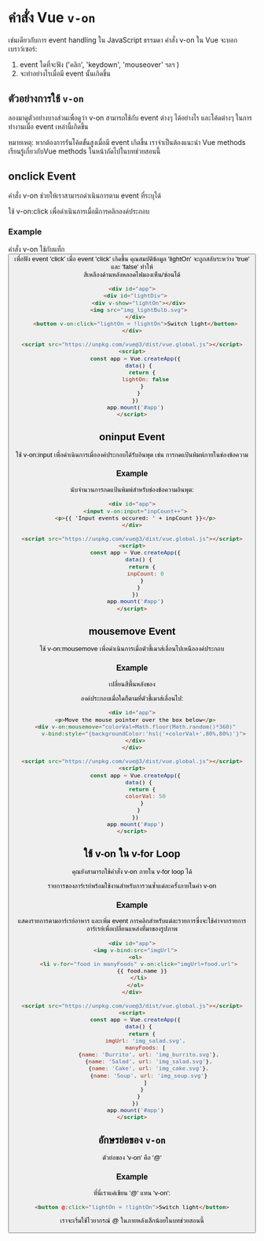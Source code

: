# คำสั่ง Vue `v-on`

เช่นเดียวกับการ event handling ใน JavaScript ธรรมดา คำสั่ง v-on ใน Vue จะบอกเบราว์เซอร์:

1. event ใดที่จะฟัง ('คลิก', 'keydown', 'mouseover' ฯลฯ )
2. จะทำอย่างไรเมื่อมี event นั้นเกิดขึ้น



## ตัวอย่างการใช้ `v-on`

ลองมาดูตัวอย่างบางส่วนเพื่อดูว่า v-on สามารถใช้กับ event ต่างๆ ได้อย่างไร และโค้ดต่างๆ ในการทำงานเมื่อ event เหล่านี้เกิดขึ้น

หมายเหตุ: หากต้องการรันโค้ดขั้นสูงเมื่อมี event เกิดขึ้น เราจำเป็นต้องแนะนำ Vue methods เรียนรู้เกี่ยวกับVue methods ในหน้าถัดไปในบทช่วยสอนนี้



## onclick Event

คำสั่ง v-on ช่วยให้เราสามารถดำเนินการตาม event ที่ระบุได้

ใช้ v-on:click เพื่อดำเนินการเมื่อมีการคลิกองค์ประกอบ

### Example

คำสั่ง v-on ใช้กับแท็ก <button> เพื่อฟัง event  'click' เมื่อ event  'click' เกิดขึ้น คุณสมบัติข้อมูล 'lightOn' จะถูกสลับระหว่าง 'true' และ 'false' ทำให้ <div> สีเหลืองด้านหลังหลอดไฟมองเห็น/ซ่อนได้

```html
<div id="app">
  <div id="lightDiv">
    <div v-show="lightOn"></div>
    <img src="img_lightBulb.svg">
  </div>
  <button v-on:click="lightOn = !lightOn">Switch light</button>
</div>

<script src="https://unpkg.com/vue@3/dist/vue.global.js"></script>
<script>
  const app = Vue.createApp({
    data() {
      return {
        lightOn: false
      }
    }
  })
  app.mount('#app')
</script>
```



## oninput Event

ใช้ v-on:input เพื่อดำเนินการเมื่อองค์ประกอบได้รับอินพุต เช่น การกดแป้นพิมพ์ภายในช่องข้อความ

### Example

นับจำนวนการกดแป้นพิมพ์สำหรับช่องข้อความอินพุต:

```html
<div id="app">
  <input v-on:input="inpCount++">
  <p>{{ 'Input events occured: ' + inpCount }}</p>
</div>

<script src="https://unpkg.com/vue@3/dist/vue.global.js"></script>
<script>
  const app = Vue.createApp({
    data() {
      return {
        inpCount: 0
      }
    }
  })
  app.mount('#app')
</script>
```



## mousemove Event

ใช้ v-on:mousemove เพื่อดำเนินการเมื่อตัวชี้เมาส์เลื่อนไปเหนือองค์ประกอบ

### Example

เปลี่ยนสีพื้นหลังของ <div> องค์ประกอบเมื่อใดก็ตามที่ตัวชี้เมาส์เลื่อนไป:

```html
<div id="app">
  <p>Move the mouse pointer over the box below</p>
  <div v-on:mousemove="colorVal=Math.floor(Math.random()*360)"
       v-bind:style="{backgroundColor:'hsl('+colorVal+',80%,80%)'}">
  </div>
</div>

<script src="https://unpkg.com/vue@3/dist/vue.global.js"></script>
<script>
  const app = Vue.createApp({
    data() {
      return {
        colorVal: 50
      }
    }
  })
  app.mount('#app')
</script>
```



## ใช้ v-on ใน v-for Loop

คุณยังสามารถใช้คำสั่ง v-on ภายใน v-for loop ได้

รายการของอาร์เรย์พร้อมใช้งานสำหรับการวนซ้ำแต่ละครั้งภายในค่า v-on

### Example

แสดงรายการตามอาร์เรย์อาหาร และเพิ่ม event การคลิกสำหรับแต่ละรายการซึ่งจะใช้ค่าจากรายการอาร์เรย์เพื่อเปลี่ยนแหล่งที่มาของรูปภาพ

```html
<div id="app">
  <img v-bind:src="imgUrl">
  <ol>
    <li v-for="food in manyFoods" v-on:click="imgUrl=food.url">
      {{ food.name }}
    </li>
  </ol>
</div>

<script src="https://unpkg.com/vue@3/dist/vue.global.js"></script>
<script>
  const app = Vue.createApp({
    data() {
      return {
        imgUrl: 'img_salad.svg',
        manyFoods: [
          {name: 'Burrito', url: 'img_burrito.svg'},
          {name: 'Salad', url: 'img_salad.svg'},
          {name: 'Cake', url: 'img_cake.svg'},
          {name: 'Soup', url: 'img_soup.svg'}
        ]
      }
    }
  })
  app.mount('#app')
</script>
```



## อักษรย่อของ `v-on`

ตัวย่อของ 'v-on' คือ '@'

### Example

ที่นี่เราแค่เขียน '@' แทน 'v-on':

```html
<button @:click="lightOn = !lightOn">Switch light</button>
```

เราจะเริ่มใช้ไวยากรณ์ @ ในภายหลังเล็กน้อยในบทช่วยสอนนี้
